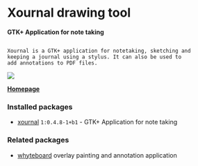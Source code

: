 # Xournal drawing tool

__GTK+ Application for note taking__

```

Xournal is a GTK+ application for notetaking, sketching and
keeping a journal using a stylus. It can also be used to
add annotations to PDF files.

```

[![](https://screenshots.debian.net/thumbnail-with-version/xournal/9001)](https://screenshots.debian.net/screenshot-with-version/xournal/9001)



**[Homepage](http://xournal.sourceforge.net/)**

### Installed packages

* [xournal](https://packages.debian.org/stretch/xournal) `1:0.4.8-1+b1` - GTK+ Application for note taking

### Related packages

 * [whyteboard](https://packages.debian.org/stretch/whyteboard) overlay painting and annotation application
